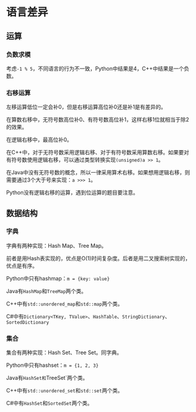 # 语言差异

## 运算

### 负数求模
考虑`-1 % 5`，不同语言的行为不一致，Python中结果是4，C++中结果是一个负数。

### 右移运算
左移运算低位一定会补0，但是右移运算高位补0还是补1是有差异的。

在算数右移中，无符号数高位补0、有符号数高位补1，这样右移1位就相当于除2的效果。

在逻辑右移中，最高位补0。

在C++中，对于无符号数采用逻辑右移、对于有符号数采用算数右移。如果要对有符号数使用逻辑右移，可以通过类型转换实现`(unsigned)a >> 1`。

在Java中没有无符号数的概念，所以一律采用算术右移。如果想用逻辑右移，则需要通过3个大于号来实现：`a >>> 1`。

Python没有逻辑右移的运算，遇到位运算的题目要注意。

## 数据结构

### 字典

字典有两种实现：Hash Map、Tree Map。

前者是用Hash表实现的，优点是O(1)时间复杂度。后者是用二叉搜索树实现的，优点是有序。

Python中只有hashmap：`m = {key: value}`

Java有`HashMap`和`TreeMap`两个类。

C++中有`std::unordered_map`和`std::map`两个类。

C#中有`Dictionary<TKey, TValue>`、`HashTable`、`StringDictionary`、`SortedDictionary`

### 集合

集合有两种实现：Hash Set、Tree Set。同字典。

Python中只有hashset：`m = {1, 2, 3}`

Java有`HashSet和`TreeSet`两个类。

C++中有`std::unordered_set`和`std::set`两个类。

C#中有`HashSet`和`SortedSet`两个类。